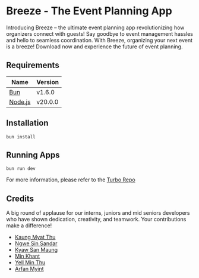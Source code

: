 # Breeze - The Event Planning App

Introducing Breeze – the ultimate event planning app revolutionizing how organizers connect with guests! Say goodbye to
event management hassles and hello to seamless coordination. With Breeze, organizing your next event is a breeze!
Download now and experience the future of event planning.

## Requirements


| Name  |  Version |
|---|---|
|[Bun](https://bun.sh)   |  v1.6.0 |  
| [Node.js](https://nodejs.org/en)  | v20.0.0  |   


## Installation

```
bun install
```

## Running Apps
```
bun run dev
```
For more information, please refer to the [Turbo Repo](https://turbo.build/repo)

## Credits
A big round of applause for our interns, juniors and mid seniors developers who have shown dedication, creativity, and teamwork. Your contributions make a difference!

- [Kaung Myat Thu](https://github.com/kaungmyatthu69)
- [Ngwe Sin Sandar](https://github.com/orgs/myanmarcyberyouths/people/ngwesinsandar2)
- [Kyaw San Maung](https://github.com/Kyaw-San-Maung)
- [Min Khant](https://github.com/Rayy-007)
- [Yell Min Thu](https://github.com/JunHaoyell)
- [Arfan Myint](https://github.com/koayenay)
